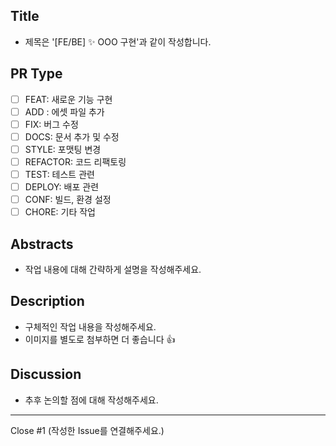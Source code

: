 ## Title
- 제목은 '[FE/BE] ✨ OOO 구현'과 같이 작성합니다.

## PR Type
- [ ] FEAT: 새로운 기능 구현
- [ ] ADD : 에셋 파일 추가
- [ ] FIX: 버그 수정
- [ ] DOCS: 문서 추가 및 수정
- [ ] STYLE: 포맷팅 변경
- [ ] REFACTOR: 코드 리팩토링
- [ ] TEST: 테스트 관련
- [ ] DEPLOY: 배포 관련
- [ ] CONF: 빌드, 환경 설정
- [ ] CHORE: 기타 작업

## Abstracts
- 작업 내용에 대해 간략하게 설명을 작성해주세요.

## Description
- 구체적인 작업 내용을 작성해주세요.
- 이미지를 별도로 첨부하면 더 좋습니다 👍

## Discussion
- 추후 논의할 점에 대해 작성해주세요.

---
Close #1
(작성한 Issue를 연결해주세요.)
